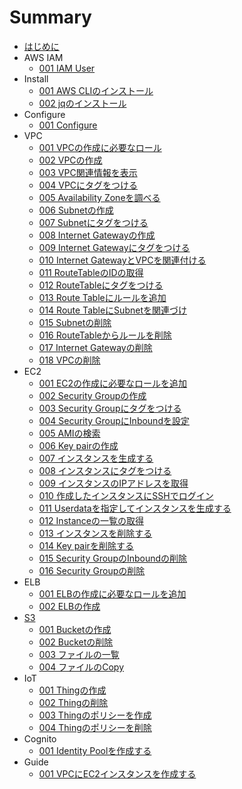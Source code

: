 # Summary
* [はじめに](README.md)
* AWS IAM
	* [001 IAM User](iam/001_iamuser.md)
* Install
	* [001 AWS CLIのインストール](install/001_install.md)
	* [002 jqのインストール](install/002_jq.md)
* Configure
	* [001 Configure](configure/001_setting.md)
* VPC
	* [001 VPCの作成に必要なロール](vpc/001_permission.md)
	* [002 VPCの作成](vpc/002_create_vpc.md)
	* [003 VPC関連情報を表示](vpc/003_describe_vpc.md)
	* [004 VPCにタグをつける](vpc/004_create_tag.md)
	* [005 Availability Zoneを調べる](vpc/005_describe_availability_zone.md)
	* [006 Subnetの作成](vpc/006_create_subnet.md)
	* [007 Subnetにタグをつける](vpc/007_create_subnet_tag.md)
	* [008 Internet Gatewayの作成](vpc/008_create_gateway.md)
	* [009 Internet Gatewayにタグをつける](vpc/009_add_gateway_tag.md)
	* [010 Internet GatewayとVPCを関連付ける](vpc/010_vpc_gateway.md)
	* [011 RouteTableのIDの取得](vpc/011_modify_route_table.md)
	* [012 RouteTableにタグをつける](vpc/012_create_route_table_tag.md)
	* [013 Route Tableにルールを追加](vpc/013_add_rule.md)
	* [014 Route TableにSubnetを関連づけ](vpc/014_associate_subnet.md)
	* [015 Subnetの削除](vpc/015_delete_subnet.md)
	* [016 RouteTableからルールを削除](vpc/016_delete_route.md)
	* [017 Internet Gatewayの削除](vpc/017_delete_gateway.md)
	* [018 VPCの削除](vpc/018_delete_vpc.md)
* EC2
	* [001 EC2の作成に必要なロールを追加](/ec2/001_permission.md)
	* [002 Security Groupの作成](/ec2/002_create_security.md)
	* [003 Security Groupにタグをつける](/ec2/003_add_security_tag.md)
	* [004 Security GroupにInboundを設定](/ec2/004_add_inbound.md)
	* [005 AMIの検索](/ec2/005_search_ami.md)
	* [006 Key pairの作成](/ec2/006_key_pair.md)
	* [007 インスタンスを生成する](/ec2/007_create_instance.md)
	* [008 インスタンスにタグをつける](/ec2/008_create_instance_tag.md)
	* [009 インスタンスのIPアドレスを取得](/ec2/009_get_instance_ip.md)
	* [010 作成したインスタンスにSSHでログイン](/ec2/010_login_ec2.md)
	* [011 Userdataを指定してインスタンスを生成する](/ec2/011_userdata.md)
	* [012 Instanceの一覧の取得](/ec2/012_describe.md)
	* [013 インスタンスを削除する](/ec2/013_delete_instance.md)
	* [014 Key pairを削除する](/ec2/014_delete_key_pair.md)
	* [015 Security GroupのInboundの削除](/ec2/015_del_inbound.md)
	* [016 Security Groupの削除](/ec2/016_delete_security.md)
* ELB
	* [001 ELBの作成に必要なロールを追加](/elb/001_permission.md)
	* [002 ELBの作成](/elb/002_.md)
* [S3](s3/README.md)
	* [001 Bucketの作成](s3/001_make_bucket.md)
	* [002 Bucketの削除](s3/002_remove_bucket.md)
	* [003 ファイルの一覧](s3/003_ls.md)
	* [004 ファイルのCopy](s3/004_copy.md)
* IoT
	* [001 Thingの作成](iot/001_create_thing.md)
	* [002 Thingの削除](iot/002_delete_thing.md)
	* [003 Thingのポリシーを作成](iot/003_create_policy.md)
	* [004 Thingのポリシーを削除](iot/004_delete_policy.md)
* Cognito
	* [001 Identity Poolを作成する](cognito/001_create-identity.md)
* Guide
	* [001 VPCにEC2インスタンスを作成する](guide/001_create_ec2_instance_in_vpc.md)